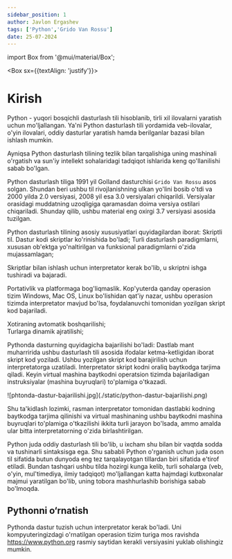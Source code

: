 ```yaml
---
sidebar_position: 1
author: Javlon Ergashev
tags: ['Python','Grido Van Rossu']
date: 25-07-2024
---
```


import Box from '@mui/material/Box';

<Box sx={{textAlign: 'justify'}}>

# Kirish
Python - yuqori bosqichli dasturlash tili hisoblanib, tirli xil ilovalarni yaratish
uchun mo'ljallangan. Ya'ni Python dasturlash tili yordamida veb-ilovalar, o'yin
ilovalari, oddiy dasturlar yaratish hamda berilganlar bazasi bilan
ishlash mumkin.  

Ayniqsa Python dasturlash tilining tezlik bilan tarqalishiga uning
mashinali o'rgatish va sun'iy intellekt sohalaridagi tadqiqot ishlarida keng
qo'llanilishi sabab bo'lgan.

Python dasturlash tiliga 1991 yil Golland dasturchisi `Grido Van Rossu` asos
solgan. Shundan beri ushbu til rivojlanishning ulkan yo'lini bosib o'tdi va 2000
yilda 2.0 versiyasi, 2008 yil esa 3.0 versiyalari chiqarildi. Versiyalar orasidagi
muddatning uzoqligiga qaramasdan doima versiya ostilari chiqariladi. Shunday
qilib, ushbu material eng oxirgi 3.7 versiyasi asosida tuzilgan.

Python dasturlash tilining asosiy xususiyatlari quyidagilardan iborat:
Skriptli til. Dastur kodi skriptlar ko'rinishida bo'ladi;
Turli dasturlash paradigmlarni, xususan ob'ektga yo'naltirilgan va funksional
paradigmlarni o'zida mujassamlagan;


Skriptlar bilan ishlash uchun interpretator kerak bo'lib, u skriptni ishga
tushiradi va bajaradi.


Portativlik va platformaga bog'liqmaslik. Kop'yuterda qanday operasion tizim
Windows, Mac OS, Linux bo'lishidan qat'iy nazar, ushbu operasion tizimda
interpretator mavjud bo'lsa, foydalanuvchi tomonidan yozilgan skript kod
bajariladi.

Xotiraning avtomatik boshqarilishi;  
Turlarga dinamik ajratilishi;  

Pythonda dasturning quyidagicha bajarilishi bo'ladi:
Dastlab mant muharririda ushbu dasturlash tili asosida ifodalar ketma-ketligidan iborat skript
kod yoziladi. Ushbu yozilgan skript kod barajirilish uchun interpretatorga uzatiladi.
Interpretator skript kodni oraliq baytkodga tarjima qiladi. Keyin virtual mashina baytkodni operatsion 
tizimda bajariladigan instruksiyalar (mashina buyruqlari) to'plamiga o'tkazadi.

<div style={{textAlign: 'center'}}>
    ![phtonda-dastur-bajarilishi.jpg](./static/python-dastur-bajarilishi.png)
</div>

Shu ta'kidlash lozimki, rasman interpretator tomonidan dastlabki kodning
baytkodga tarjima qilinishi va virtual mashinaning ushbu baytkodni mashina
buyruqlari to'plamiga o'tkazilishi ikkita turli jarayon bo'lsada, ammo amalda ular
bitta interpretatorning o'zida birlashtirilgan.

Python juda oddiy dasturlash tili bo'lib, u ixcham shu bilan bir vaqtda sodda
va tushinarli sintaksisga ega. Shu sababli Python o'rganish uchun juda oson til
sifatida butun dunyoda eng tez tarqalayotgan tillardan biri sifatida e'tirof etiladi.
Bundan tashqari ushbu tilda hozirgi kunga kelib, turli sohalarga (veb, o'yin,
mul'timediya, ilmiy tadqiqot) mo'ljallangan katta hajmdagi kutbxonalar majmui
yaratilgan bo'lib, uning tobora mashhurlashib borishiga sabab bo'lmoqda.

## Pythonni o‘rnatish
Pythonda dastur tuzish uchun interpretator kerak
bo'ladi. Uni kompyuteringizdagi o'rnatilgan operasion tizim turiga mos ravishda
https://www.python.org rasmiy saytidan kerakli versiyasini yuklab olishingiz
mumkin.
</Box>
